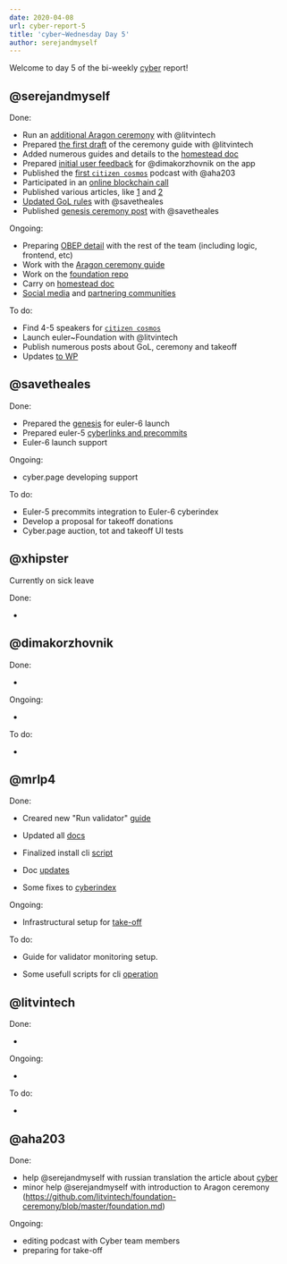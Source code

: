 ```yaml
---
date: 2020-04-08
url: cyber-report-5
title: 'cyber~Wednesday Day 5'
author: serejandmyself
---
```


Welcome to day 5 of the bi-weekly [cyber](https://cyber.page/) report!

## @serejandmyself

Done:

- Run an [additional Aragon ceremony](https://rinkeby.aragon.org/#/gol27) with @litvintech
- Prepared [the first draft](https://github.com/litvintech/foundation-ceremony/blob/master/foundation.md) of the ceremony guide with @litvintech
- Added numerous guides and details to the [homestead doc](https://github.com/cybercongress/congress/blob/master/ecosystem/Cyber%20Homestead%20doc)
- Prepared [initial user feedback](https://github.com/cybercongress/dot-cyber/issues/230) for @dimakorzhovnik on the app
- Published the [first `citizen cosmos`](https://soundcloud.com/user-311461939/citizen-comsos-episode-1-gavin-figment-networks-governance) podcast with @aha203
- Participated in an [online blockchain call](https://www.youtube.com/watch?v=NHzt27IUdTw) 
- Published various articles, like [1](https://cybercongress.ai/dawn-of-the-web/) and [2](https://hub.forklog.com/the-great-web-nachalo/)
- [Updated GoL rules](https://cybercongress.ai/game-of-links/) with @savetheales
- Published [genesis ceremony post](https://cybercongress.ai/genesis-ceremony/) with @savetheales

Ongoing:

- Preparing [OBEP detail](https://github.com/cybercongress/congress/issues/307) with the rest of the team (including logic, frontend, etc)
- Work with the [Aragon ceremony guide](https://www.youtube.com/watch?v=NHzt27IUdTw)
- Work on the [foundation repo](https://github.com/cybercongress/cyber-foundation)
- Carry on [homestead doc](https://github.com/cybercongress/congress/issues/290)
- [Social media](https://github.com/cybercongress/congress/blob/master/ecosystem/Cyber%20Homestead%20doc.md#public-profiles) and [partnering communities](https://github.com/cybercongress/congress/blob/master/ecosystem)

To do:

- Find 4-5 speakers for [`citizen cosmos`](https://soundcloud.com/user-311461939/citizen-comsos-episode-1-gavin-figment-networks-governance)
- Launch euler~Foundation with @litvintech
- Publish numerous posts about GoL, ceremony and takeoff
- Updates [to WP](https://github.com/cybercongress/cyber)

## @savetheales

Done:

- Prepared the [genesis](https://github.com/cybercongress/go-cyber/issues/466) for euler-6 launch
- Prepared euler-5 [cyberlinks and precommits](https://github.com/cybercongress/go-cyber/issues/465)
- Euler-6 launch support

Ongoing:

- cyber.page developing support

To do:

- Euler-5 precommits integration to Euler-6 cyberindex
- Develop a proposal for takeoff donations
- Cyber.page auction, tot and takeoff UI tests

## @xhipster

Currently on sick leave

Done: 

- 

## @dimakorzhovnik

Done:

- 

Ongoing:

- 

To do:

- 

## @mrlp4

Done:

-  Creared new "Run validator" [guide](https://github.com/cybercongress/go-cyber/pull/504)

- Updated all [docs](https://github.com/cybercongress/go-cyber/pull/507)

- Finalized install cli [script](https://github.com/cybercongress/go-cyber/pull/507)

- Doc [updates](https://github.com/cybercongress/go-cyber/pull/517)

- Some fixes to [cyberindex](https://github.com/cybercongress/cyberindex/pull/27)

Ongoing: 

- Infrastructural setup for [take-off](https://github.com/cybercongress/congress/pull/291)

To do:

- Guide for validator monitoring setup.

- Some usefull scripts for cli [operation](https://github.com/cybercongress/go-cyber/issues/468)

## @litvintech

Done:

- 

Ongoing:

- 

To do:

- 

## @aha203

Done:
- help @serejandmyself with russian translation the article about [cyber](https://hub.forklog.com/the-great-web-nachalo/)
- minor help @serejandmyself with introduction to Aragon ceremony (https://github.com/litvintech/foundation-ceremony/blob/master/foundation.md)

Ongoing:
- editing podcast with Cyber team members
- preparing for take-off
